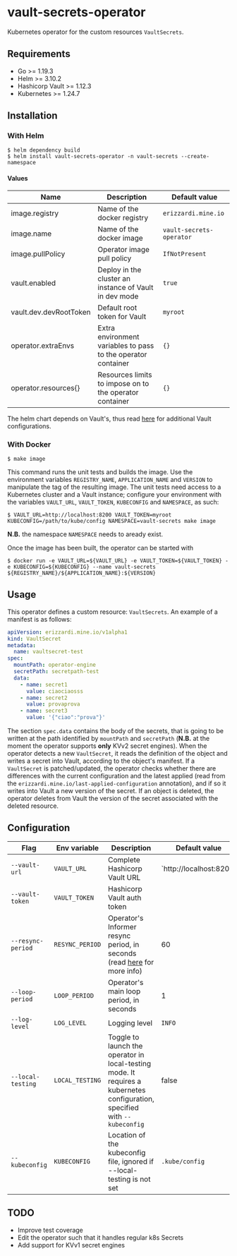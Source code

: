 # vault-secrets-operator
Kubernetes operator for the custom resources `VaultSecrets`.

## Requirements
* Go >= 1.19.3
* Helm >= 3.10.2
* Hashicorp Vault >= 1.12.3
* Kubernetes >= 1.24.7

## Installation
### With Helm
```console
$ helm dependency build
$ helm install vault-secrets-operator -n vault-secrets --create-namespace
```

#### Values

| Name           | Description              | Default value            |
|----------------|--------------------------|--------------------------|
| image.registry | Name of the docker registry | `erizzardi.mine.io`   |
| image.name     | Name of the docker image | `vault-secrets-operator` |
| image.pullPolicy | Operator image pull policy | `IfNotPresent` |
| vault.enabled | Deploy in the cluster an instance of Vault in dev mode | `true` |
| vault.dev.devRootToken | Default root token for Vault | `myroot` |
| operator.extraEnvs | Extra environment variables to pass to the operator container | `{}` |
| operator.resources{} | Resources limits to impose on to the operator container | `{}` |

The helm chart depends on Vault's, thus read [here](https://github.com/hashicorp/vault-helm) for additional Vault configurations.

### With Docker
```console
$ make image
```
This command runs the unit tests and builds the image. Use the environment variables `REGISTRY_NAME`, `APPLICATION_NAME` and `VERSION` to manipulate the tag of the resulting image. The unit tests need access to a Kubernetes cluster and a Vault instance; configure your environment with the variables `VAULT_URL`, `VAULT_TOKEN`, `KUBECONFIG` and `NAMESPACE`, as such:

```console
$ VAULT_URL=http://localhost:8200 VAULT_TOKEN=myroot KUBECONFIG=/path/to/kube/config NAMESPACE=vault-secrets make image
```
**N.B.** the namespace `NAMESPACE` needs to aready exist.

Once the image has been built, the operator can be started with
```console
$ docker run -e VAULT_URL=${VAULT_URL} -e VAULT_TOKEN=${VAULT_TOKEN} -e KUBECONFIG=${KUBECONFIG} --name vault-secrets ${REGISTRY_NAME}/${APPLICATION_NAME}:${VERSION}
```

## Usage
This operator defines a custom resource: `VaultSecrets`. An example of a manifest is as follows:
```yaml
apiVersion: erizzardi.mine.io/v1alpha1
kind: VaultSecret
metadata:
  name: vaultsecret-test
spec:
  mountPath: operator-engine
  secretPath: secretpath-test
  data:
    - name: secret1
      value: ciaociaosss
    - name: secret2
      value: provaprova
    - name: secret3
      value: '{"ciao":"prova"}'
```
The section `spec.data` contains the body of the secrets, that is going to be written at the path identified by `mountPath` and `secretPath` (**N.B.** at the moment the operator supports **only** KVv2 secret engines). When the operator detects a new `VaultSecret`, it reads the definition of the object and writes a secret into Vault, according to the object's manifest. If a `VaultSecret` is patched/updated, the operator checks whether there are differences with the current configuration and the latest applied (read from the `erizzardi.mine.io/last-applied-configuration` annotation), and if so it writes into Vault a new version of the secret. If an object is deleted, the operator deletes from Vault the version of the secret associated with the deleted resource. 

## Configuration

| Flag | Env variable | Description | Default value |
|------|--------------|-------------|---------------|
| `--vault-url` | `VAULT_URL` | Complete Hashicorp Vault URL | `http://localhost:8200' |
| `--vault-token` | `VAULT_TOKEN` | Hashicorp Vault auth token | |
| `--resync-period` | `RESYNC_PERIOD` | Operator's Informer resync period, in seconds (read [here](https://groups.google.com/g/kubernetes-sig-api-machinery/c/PbSCXdLDno0) for more info) | 60 |
| `--loop-period` | `LOOP_PERIOD` | Operator's main loop period, in seconds | 1 |
| `--log-level` | `LOG_LEVEL` | Logging level | `INFO` |
| `--local-testing` | `LOCAL_TESTING` | Toggle to launch the operator in local-testing mode. It requires a kubernetes configuration, specified with `--kubeconfig` | false |
| `--kubeconfig` | `KUBECONFIG` | Location of the kubeconfig file, ignored if --local-testing is not set | `.kube/config` |

## TODO
* Improve test coverage
* Edit the operator such that it handles regular k8s Secrets
* Add support for KVv1 secret engines